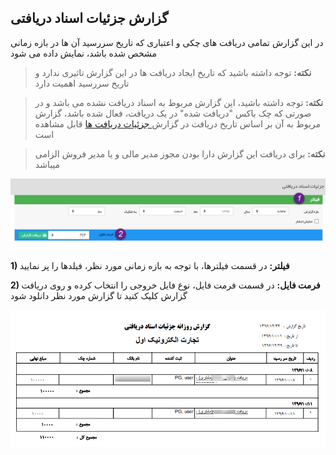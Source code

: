 ## گزارش جزئیات اسناد دریافتی

 در این گزارش تمامی دریافت های چکی و اعتباری که تاریخ سررسید آن ها در بازه زمانی مشخص شده باشد،  نمایش داده می شود

> **نکته:** توجه داشته باشید که تاریخ ایجاد دریافت ها در این گزارش تاثیری ندارد و تاریخ سررسید اهمیت دارد

> **نکته:** توجه داشته باشید، این گزارش مربوط به اسناد دریافت نشده می باشد و در صورتی که چک باکس "دریافت شده" در یک دریافت، فعال شده باشد، گزارش مربوط به آن بر اساس تاریخ دریافت در گزارش[ جزئیات دریافت ها](https://github.com/1stco/PayamGostarDocs/blob/master/help%202.5.4/Management-and-reports/Sales-reports/Performance-details/Details-of-receipts/Details-of-receipts.md) قابل مشاهده است

> **نکته:** برای دریافت این گزارش دارا بودن مجوز مدیر مالی و یا مدیر فروش الزامی میباشد

![](RecievedCheckDetails1.png)

**1)  فیلتر:** در قسمت فیلترها، با توجه به بازه زمانی مورد نظر، فیلدها را پر نمایید

**2) فرمت فایل:**  در قسمت فرمت فایل، نوع فایل خروجی را انتخاب کرده و روی دریافت گزارش کلیک کنید تا گزارش مورد نظر دانلود شود

![](RecievedCheckDetails2.png)
